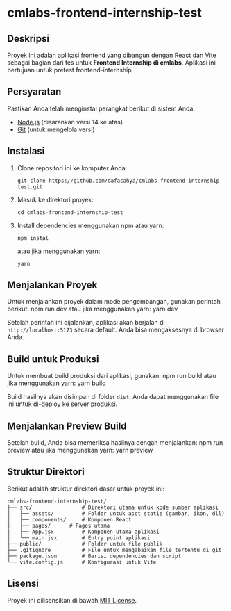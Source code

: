 # cmlabs-frontend-internship-test

## Deskripsi
Proyek ini adalah aplikasi frontend yang dibangun dengan React dan Vite sebagai bagian dari tes untuk **Frontend Internship di cmlabs**. Aplikasi ini bertujuan untuk pretest frontend-internship

## Persyaratan
Pastikan Anda telah menginstal perangkat berikut di sistem Anda:
- [Node.js](https://nodejs.org/) (disarankan versi 14 ke atas)
- [Git](https://git-scm.com/) (untuk mengelola versi)

## Instalasi

1. Clone repositori ini ke komputer Anda:
   ```
   git clone https://github.com/dafacahya/cmlabs-frontend-internship-test.git
   ```
2. Masuk ke direktori proyek:
   ```
   cd cmlabs-frontend-internship-test
   ```
3. Install dependencies menggunakan npm atau yarn:
   ```
   npm instal
   ```
   atau jika menggunakan yarn:
   ```
   yarn
   ```

## Menjalankan Proyek

Untuk menjalankan proyek dalam mode pengembangan, gunakan perintah berikut:
npm run dev
atau jika menggunakan yarn:
yarn dev

Setelah perintah ini dijalankan, aplikasi akan berjalan di `http://localhost:5173` secara default. Anda bisa mengaksesnya di browser Anda.

## Build untuk Produksi

Untuk membuat build produksi dari aplikasi, gunakan:
npm run build
atau jika menggunakan yarn:
yarn build

Build hasilnya akan disimpan di folder `dist`. Anda dapat menggunakan file ini untuk di-deploy ke server produksi.

## Menjalankan Preview Build

Setelah build, Anda bisa memeriksa hasilnya dengan menjalankan:
npm run preview
atau jika menggunakan yarn:
yarn preview


## Struktur Direktori

Berikut adalah struktur direktori dasar untuk proyek ini:
```
cmlabs-frontend-internship-test/
├── src/                # Direktori utama untuk kode sumber aplikasi
│   ├── assets/         # Folder untuk aset statis (gambar, ikon, dll)
│   ├── components/     # Komponen React
|   ├── pages/		# Pages utama
│   ├── App.jsx         # Komponen utama aplikasi
│   └── main.jsx        # Entry point aplikasi
├── public/             # Folder untuk file publik
├── .gitignore          # File untuk mengabaikan file tertentu di git
├── package.json        # Berisi dependencies dan script
└── vite.config.js      # Konfigurasi untuk Vite
```
## Lisensi
Proyek ini dilisensikan di bawah [MIT License](LICENSE).
